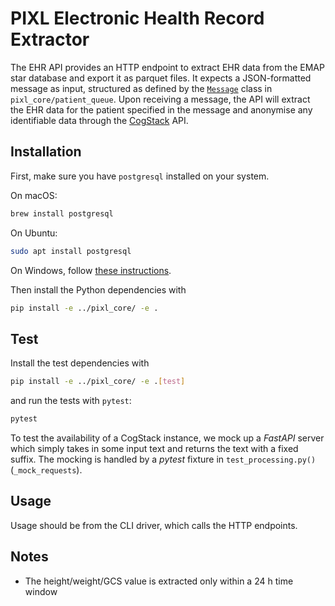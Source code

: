 # PIXL Electronic Health Record Extractor

The EHR API provides an HTTP endpoint to extract EHR data from the EMAP star database and export it
as parquet files. It expects a JSON-formatted message as input, structured as defined by the
[`Message`](../pixl_core/src/core/patient_queue/message.py) class in `pixl_core/patient_queue`.
Upon receiving a message, the API will extract the EHR data for the patient specified in the message
and anonymise any identifiable data through the [CogStack](https://cogstack.org/) API.

## Installation

First, make sure you have `postgresql` installed on your system.

On macOS:

```bash
brew install postgresql
```

On Ubuntu:

```bash
sudo apt install postgresql
```

On Windows, follow [these instructions](https://www.postgresqltutorial.com/postgresql-getting-started/install-postgresql/).

Then install the Python dependencies with

```bash
pip install -e ../pixl_core/ -e .
```

## Test

Install the test dependencies with
```bash
pip install -e ../pixl_core/ -e .[test]
```

and run the tests with `pytest`:

```bash
pytest
```

To test the availability of a CogStack instance, we mock up a *FastAPI* server which simply takes in
some input text and returns the text with a fixed suffix. The mocking is handled by a *pytest* fixture in
`test_processing.py()` (`_mock_requests`).

## Usage

Usage should be from the CLI driver, which calls the HTTP endpoints.

## Notes

- The height/weight/GCS value is extracted only within a 24 h time window
